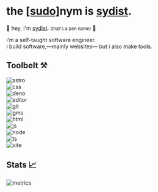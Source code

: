 <!-- Variables -->
[os]: https://img.shields.io/badge/windows-os-444444?style=for-the-badge&logo=windows11&labelColor=222222&logoColor=blue
[editor]: https://img.shields.io/badge/code-editor-444444?style=for-the-badge&logo=visualstudiocode&labelColor=222222&logoColor=blue
[music]: https://img.shields.io/badge/live_11-daw-444444?style=for-the-badge&logo=abletonlive&labelColor=222222
[deno]: https://img.shields.io/badge/deno-runtime-444444?style=for-the-badge&logo=deno&labelColor=222222
[node]: https://img.shields.io/badge/node-runtime-444444?style=for-the-badge&logo=node.js&labelColor=222222
[astro]: https://img.shields.io/badge/astro-framework-444444?style=for-the-badge&logo=astro&labelColor=222222
[ts]: https://img.shields.io/badge/typescript-lang-444444?style=for-the-badge&logo=typescript&labelColor=222222
[js]: https://img.shields.io/badge/javascript-lang-444444?style=for-the-badge&logo=javascript&labelColor=222222
[html]: https://img.shields.io/badge/html5-markup-444444?style=for-the-badge&logo=html5&labelColor=222222
[css]: https://img.shields.io/badge/css3-cascade-444444?style=for-the-badge&logo=css3&labelColor=222222&logoColor=66aaff
[java]: https://img.shields.io/badge/java-lang-444444?style=for-the-badge&labelColor=222222
[gms]: https://img.shields.io/badge/gamemaker-game_engine-444444?style=for-the-badge&labelColor=222222
[vite]: https://img.shields.io/badge/vite-build-444444?style=for-the-badge&labelColor=222222&logo=vite
[git]: https://img.shields.io/badge/git-vc-444444?style=for-the-badge&labelColor=222222&logo=git
[figma]: https://img.shields.io/badge/figma-design-444444?style=for-the-badge&logo=figma&labelColor=222222
[react]: https://img.shields.io/badge/react-lib-444444?style=for-the-badge&logo=react&labelColor=222222
[rust]: https://img.shields.io/badge/rust-lang-444444?style=for-the-badge&logo=rust&labelColor=222222
[metrics]: ./metrics.svg
[portfolio]: https://sydist.github.io/



# the [[sudo]](https://en.wikipedia.org/wiki/Sudo)nym is <ins>[sydist](https://github.com/sydist)</ins>.

👋 hey, i'm <ins>sydist</ins>. <small>(that's a pen name)</small>  👋  

i’m a self-taught software engineer.  
i build software,—mainly websites— but i also make tools.


## Toolbelt ⚒️
![astro]  
![css]  
![deno]  
![editor]  
![git]  
![gms]  
![html]  
![js]  
![node]  
![ts]  
![vite]  

## Stats 📈
![metrics]
